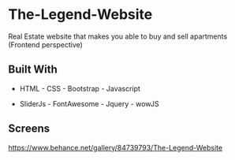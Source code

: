# The-Legend-Website
Real Estate website that makes you able to buy and sell apartments (Frontend perspective)


## Built With

* HTML - CSS - Bootstrap - Javascript

* SliderJs - FontAwesome - Jquery - wowJS


## Screens

https://www.behance.net/gallery/84739793/The-Legend-Website
